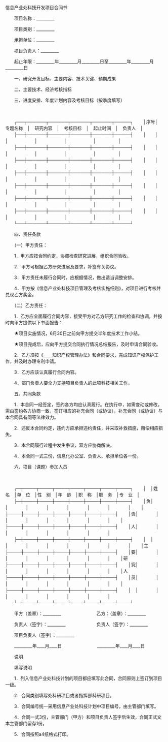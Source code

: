 



信息产业处科技开发项目合同书



 

　　项目名称：_________　　

　　项目类别：_________　　

　　承担单位：_________　　

　　项目负责人：_________　　

　　起止年限：_________年_________月_________日至_________年_________月_________日　　

　　一、研究开发目标、主要内容、技术关键、预期成果　　

　　二、主要技术、经济考核指标　　

　　三、进度安排、年度计划内容及考核目标（按季度填写）

　　


　　┌──┬──────┬──────┬──────┬──────┬─────┐
　　│序号│　专题名称　│　研究内容　│　考核目标　│　起止时间　│　负责人　│
　　├──┼──────┼──────┼──────┼──────┼─────┤
　　│　　│　　　　　　│　　　　　　│　　　　　　│　　　　　　│　　　　　│
　　├──┼──────┼──────┼──────┼──────┼─────┤
　　│　　│　　　　　　│　　　　　　│　　　　　　│　　　　　　│　　　　　│
　　├──┼──────┼──────┼──────┼──────┼─────┤
　　│　　│　　　　　　│　　　　　　│　　　　　　│　　　　　　│　　　　　│
　　├──┼──────┼──────┼──────┼──────┼─────┤
　　│　　│　　　　　　│　　　　　　│　　　　　　│　　　　　　│　　　　　│
　　├──┼──────┼──────┼──────┼──────┼─────┤
　　│　　│　　　　　　│　　　　　　│　　　　　　│　　　　　　│　　　　　│
　　├──┼──────┼──────┼──────┼──────┼─────┤
　　│　　│　　　　　　│　　　　　　│　　　　　　│　　　　　　│　　　　　│
　　├──┼──────┼──────┼──────┼──────┼─────┤
　　│　　│　　　　　　│　　　　　　│　　　　　　│　　　　　　│　　　　　│
　　└──┴──────┴──────┴──────┴──────┴─────┘
　　
　　

　　四、责任条款　　

　　（一）甲方责任：

　　1．甲方应按合同约定，协调检查研究进展，组织合同验收。

　　2．甲方可根据乙方研究进展及要求，补签有关协议。

　　3．甲方责任未履行合同时，应根据情况，做出适当调整安排。

　　4．甲方按《信息产业处科技项目管理及考核实施细则》，对项目进行考核并兑现乙方奖金。

　　（二）乙方责任：

　　1．乙方应全面履行合同内容，接受甲方对乙方研究工作的检查和协调，并按时向甲方提供以下书面报告：

　　★项目实施情况，6月30日之前向甲方提交半年度技术工作小结。

　　★项目完成后，应向甲方提交合同执行情况总结报告，及时申请合同验收。

　　2．乙方须按《＿＿知识产权管理办法》和合同要求，完成知识产权保护工作，并及时办理专利申请。

　　3．乙方应该认真履行合同内容。

　　4．部门负责人要全力支持项目负责人的此项科技相关工作。　　

　　五、共同条款　　

　　1．本合同一经签定，签约各方均应认真履行。在执行中，如需变动或修改，需由签约各方协商一致，签订相应的补充合同（或协议），补充合同（或协议）与本合同具有同等法律效力。

　　2．违反本合同约定，违约方应承担违约责任，并采取补救措施，赔偿相应损失。

　　3．本合同履行过程中发生争议，双方应协商解决。

　　4．本合同一式三份，信息化办公室、负责人、承担单位各一份。　　

　　六、项目（课题）参加人员

　　


　　┌─┬────┬────┬────┬────┬────┬────┬────┐
　　│　│姓　名　│单　位　│性　别　│年　龄　│职　称　│职　务　│专　业　│
　　├─┼────┼────┼────┼────┼────┼────┼────┤
　　│负│　　　　│　　　　│　　　　│　　　　│　　　　│　　　　│　　　　│
　　│　├────┼────┼────┼────┼────┼────┼────┤
　　│责│　　　　│　　　　│　　　　│　　　　│　　　　│　　　　│　　　　│
　　│　├────┼────┼────┼────┼────┼────┼────┤
　　│人│　　　　│　　　　│　　　　│　　　　│　　　　│　　　　│　　　　│
　　├─┼────┼────┼────┼────┼────┼────┼────┤
　　│　│　　　　│　　　　│　　　　│　　　　│　　　　│　　　　│　　　　│
　　│主├────┼────┼────┼────┼────┼────┼────┤
　　│要│　　　　│　　　　│　　　　│　　　　│　　　　│　　　　│　　　　│
　　│研├────┼────┼────┼────┼────┼────┼────┤
　　│究│　　　　│　　　　│　　　　│　　　　│　　　　│　　　　│　　　　│
　　│人├────┼────┼────┼────┼────┼────┼────┤
　　│员│　　　　│　　　　│　　　　│　　　　│　　　　│　　　　│　　　　│
　　│　├────┼────┼────┼────┼────┼────┼────┤
　　│　│　　　　│　　　　│　　　　│　　　　│　　　　│　　　　│　　　　│
　　└─┴────┴────┴────┴────┴────┴────┴────┘
　　
　　

　　甲方（盖章）：_________　　　　　　　　乙方：（盖章）：_________　　

　　负责人（签字）：_________　　　　　　　负责人（签字）：_________　　

　　项目负责人（签字）：_________　　

　　_________年____月____日　　　　　　　　_________年____月____日　　

　　说明　　

　　填写说明　　

　　1．列入信息产业处科技计划的项目都应填写此合同，合同原则上签订到项目一级。　　

　　2．合同类别填写处科研项目或者指挥部科研项目。　　

　　3．合同编号统一采用信息产业处科技计划中项目编号，由主管部门填写。　　

　　4．合同一式3份，主管部门（甲方）和项目负责人签字后生效，合同正式文本主管部门留存1份。　　

　　5．合同按照a4纸格式打印。